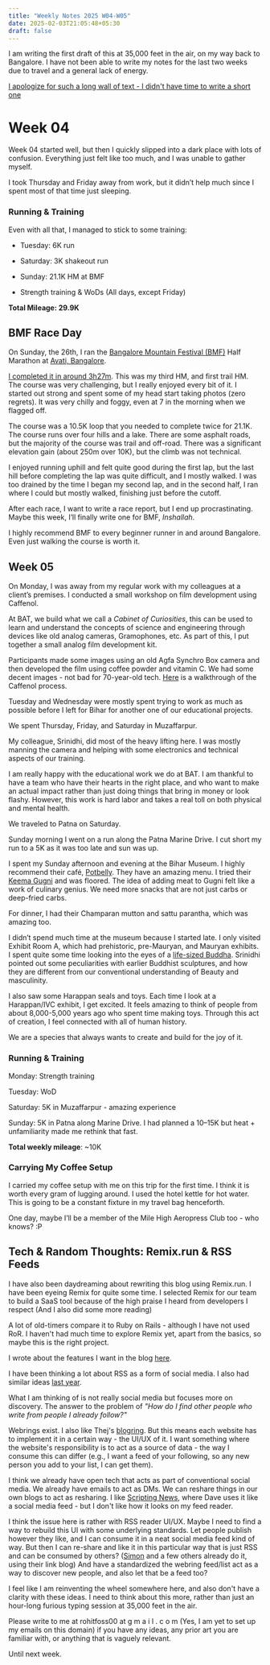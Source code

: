 ```yaml
---
title: "Weekly Notes 2025 W04-W05"
date: 2025-02-03T21:05:48+05:30
draft: false
---
```


I am writing the first draft of this at 35,000 feet in the air, on my way back to Bangalore.
I have not been able to write my notes for the last two weeks due to travel and a general lack of energy.

[I apologize for such a long wall of text - I didn't have time to write a short one](https://www.npr.org/sections/13.7/2014/02/03/270680304/this-could-have-been-shorter#)

# Week 04

Week 04 started well, but then I quickly slipped into a dark place with lots of confusion. Everything just felt like too much, and I was unable to gather myself.

I took Thursday and Friday away from work, but it didn’t help much since I spent most of that time just sleeping.

### Running & Training

Even with all that, I managed to stick to some training:

- Tuesday: 6K run

- Saturday: 3K shakeout run

- Sunday: 21.1K HM at BMF

- Strength training & WoDs (All days, except Friday)

**Total Mileage: 29.9K**

## BMF Race Day

On Sunday, the 26th, I ran the [Bangalore Mountain Festival (BMF)](https://mfadventures.in/bmf/) Half Marathon at [Avati, Bangalore](https://maps.app.goo.gl/RBfbvBt2Xi8bdPAw6).

[I completed it in around 3h27m](https://www.strava.com/activities/13453846048). This was my third HM, and first trail HM.
The course was very challenging, but I really enjoyed every bit of it. I started out strong and spent some of my head start taking photos (zero regrets). It was very chilly and foggy, even at 7 in the morning when we flagged off.

The course was a 10.5K loop that you needed to complete twice for 21.1K. The course runs over four hills and a lake. There are some asphalt roads, but the majority of the course was trail and off-road. There was a significant elevation gain (about 250m over 10K), but the climb was not technical.

I enjoyed running uphill and felt quite good during the first lap, but the last hill before completing the lap was quite difficult, and I mostly walked. I was too drained by the time I began my second lap, and in the second half, I ran where I could but mostly walked, finishing just before the cutoff.

After each race, I want to write a race report, but I end up procrastinating. Maybe this week, I’ll finally write one for BMF, _Inshallah_.

I highly recommend BMF to every beginner runner in and around Bangalore. Even just walking the course is worth it.

## Week 05

On Monday, I was away from my regular work with my colleagues at a client’s premises. I conducted a small workshop on film development using Caffenol.

At BAT, we build what we call a _Cabinet of Curiosities_, this can be used to learn and understand the concepts of science and engineering through devices like old analog cameras, Gramophones, etc. As part of this, I put together a small analog film development kit.

Participants made some images using an old Agfa Synchro Box camera and then developed the film using coffee powder and vitamin C. We had some decent images - not bad for 70-year-old tech. [Here](https://youtu.be/zYjOqcbBEco) is a walkthrough of the Caffenol process.

Tuesday and Wednesday were mostly spent trying to work as much as possible before I left for Bihar for another one of our educational projects.

We spent Thursday, Friday, and Saturday in Muzaffarpur.

My colleague, Srinidhi, did most of the heavy lifting here. I was mostly manning the camera and helping with some electronics and technical aspects of our training.

I am really happy with the educational work we do at BAT. I am thankful to have a team who have their hearts in the right place, and who want to make an actual impact rather than just doing things that bring in money or look flashy. However, this work is hard labor and takes a real toll on both physical and mental health.

We traveled to Patna on Saturday.

Sunday morning I went on a run along the Patna Marine Drive. I cut short my run to a 5K as it was too late and sun was up.

I spent my Sunday afternoon and evening at the Bihar Museum. I highly recommend their café, [Potbelly](https://maps.app.goo.gl/TyDwFWifR2G2s1qW7). They have an amazing menu. I tried their [Keema Gugni](https://bsky.app/profile/kernelanxiety.dev/post/3lh6p47b57k2b) and was floored. The idea of adding meat to Gugni felt like a work of culinary genius. We need more snacks that are not just carbs or deep-fried carbs.

For dinner, I had their Champaran mutton and sattu parantha, which was amazing too.

I didn’t spend much time at the museum because I started late. I only visited Exhibit Room A, which had prehistoric, pre-Mauryan, and Mauryan exhibits. I spent quite some time looking into the eyes of a [life-sized Buddha](https://bsky.app/profile/kernelanxiety.dev/post/3lh6uahkkjk2b). Srinidhi pointed out some peculiarities with earlier Buddhist sculptures, and how they are different from our conventional understanding of Beauty and masculinity.

I also saw some Harappan seals and toys. Each time I look at a Harappan/IVC exhibit, I get excited. It feels amazing to think of people from about 8,000-5,000 years ago who spent time making toys. Through this act of creation, I feel connected with all of human history.

We are a species that always wants to create and build for the joy of it.

### Running & Training

Monday: Strength training

Tuesday: WoD

Saturday: 5K in Muzaffarpur - amazing experience

Sunday: 5K in Patna along Marine Drive. I had planned a 10–15K but heat + unfamiliarity made me rethink that fast.

**Total weekly mileage**: ~10K

### Carrying My Coffee Setup

I carried my coffee setup with me on this trip for the first time. I think it is worth every gram of lugging around. I used the hotel kettle for hot water. This is going to be a constant fixture in my travel bag henceforth.

One day, maybe I’ll be a member of the Mile High Aeropress Club too - who knows? :P

## Tech & Random Thoughts: Remix.run & RSS Feeds

I have also been daydreaming about rewriting this blog using Remix.run. I have been eyeing Remix for quite some time. I selected Remix for our team to build a SaaS tool because of the high praise I heard from developers I respect (And I also did some more reading)

A lot of old-timers compare it to Ruby on Rails - although I have not used RoR. I haven't had much time to explore Remix yet, apart from the basics, so maybe this is the right project.

I wrote about the features I want in the blog [here](https://bsky.app/profile/kernelanxiety.dev/post/3lgsgcybwh22j).

I have been thinking a lot about RSS as a form of social media. I also had similar ideas [last year](https://blog.kernelanxiety.dev/weekly-notes/weekly-notes-2024-w13/).

What I am thinking of is not really social media but focuses more on discovery. The answer to the problem of _"How do I find other people who write from people I already follow?"_

Webrings exist. I also like Thej's [blogring](https://thejeshgn.com/projects/blogring/). But this means each website has to implement it in a certain way - the UI/UX of it. I want something where the website's responsibility is to act as a source of data - the way I consume this can differ (e.g., I want a feed of your following, so any new person you add to your list, I can get them).

I think we already have open tech that acts as part of conventional social media. We already have emails to act as DMs. We can reshare things in our own blogs to act as resharing.
I like [Scripting News](http://scripting.com/), where Dave uses it like a social media feed - but I don't like how it looks on my feed reader.

I think the issue here is rather with RSS reader UI/UX. Maybe I need to find a way to rebuild this UI with some underlying standards. Let people publish however they like, and I can consume it in a neat social media feed kind of way. But then I can re-share and like it in this particular way that is just RSS and can be consumed by others? ([Simon](https://simonwillison.net/2025/Feb/7/jared-palmer/#atom-everything) and a few others already do it, using their link blog) And have a standardized the webring feed/list act as a way to discover new people, and also let that be a feed too?

I feel like I am reinventing the wheel somewhere here, and also don't have a clarity with these ideas. I need to think about this more, rather than just an hour-long furious typing session at 35,000 feet in the air.

Please write to me at rohitfoss00 at g m a i l . c o m (Yes, I am yet to set up my emails on this domain) if you have any ideas, any prior art you are familiar with, or anything that is vaguely relevant.

Until next week.
